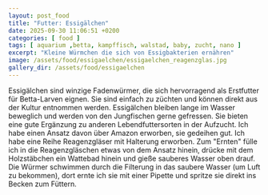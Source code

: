 ```yaml
---
layout: post_food
title: "Futter: Essigälchen"
date: 2025-09-30 11:06:51 +0200
categories: [ food ]
tags: [ aquarium ,betta, kampffisch, walstad, baby, zucht, nano ]
excerpt: "Kleine Würmchen die sich von Essigbakterien ernähren"
image: /assets/food/essigaelchen/essigaelchen_reagenzglas.jpg
gallery_dir: /assets/food/essigaelchen
---
```


Essigälchen sind winzige Fadenwürmer, die sich hervorragend als Erstfutter für Betta-Larven eignen. Sie sind einfach zu
züchten und können direkt aus der Kultur entnommen werden. Essigälchen bleiben lange im Wasser beweglich und werden von
den Jungfischen gerne gefressen. Sie bieten eine gute Ergänzung zu anderen Lebendfuttersorten in der Aufzucht.
Ich habe einen Ansatz davon über Amazon erworben, sie gedeihen gut. Ich habe eine Reihe Reagenzgläser mit Halterung
erworben. Zum "Ernten" fülle ich in die Reagenzgläschen etwas von dem Ansatz hinein, drücke mit dem Holzstäbchen ein
Wattebad hinein und gieße sauberes Wasser oben drauf. Die Würmer schwimmen durch die Filterung in das saubere Wasser (um
Luft zu bekommen), dort ernte ich sie mit einer Pipette und spritze sie direkt ins Becken zum Füttern.